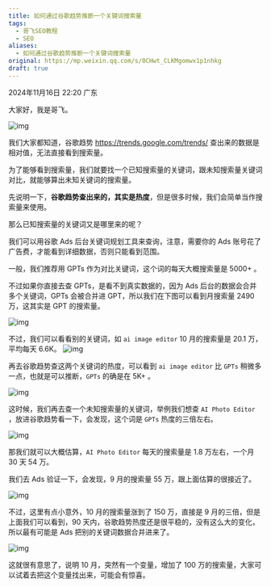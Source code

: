 ```yaml
---
title: 如何通过谷歌趋势推断一个关键词搜索量
tags:
  - 哥飞SEO教程
  - SEO
aliases:
  - 如何通过谷歌趋势推断一个关键词搜索量
original: https://mp.weixin.qq.com/s/0CHwt_CLKMgomwx1p1nhkg
draft: true
---
```

2024年11月16日 22:20 广东

大家好，我是哥飞。

![img](https://mmbiz.qpic.cn/sz_mmbiz_png/LBrX00GQeicvoYQicnC4BH5OG5ZI4LLw5ycsbDsCwEmrsRIBFZ6WgSwvianjCMdw8YGPZvYicvotXAB8YrExGWuBgg/640?wx_fmt=png&from=appmsg)

我们大家都知道，谷歌趋势 https://trends.google.com/trends/ 查出来的数据是相对值，无法直接看到搜索量。

为了能够看到搜索量，我们就要找一个已知搜索量的关键词，跟未知搜索量关键词对比，就能够算出未知关键词的搜索量。

先说明一下，**谷歌趋势查出来的，其实是热度**，但是很多时候，我们会简单当作搜索量来使用。

那么已知搜索量的关键词又是哪里来的呢？

我们可以用谷歌 Ads 后台关键词规划工具来查询，注意，需要你的 Ads 账号花了广告费，才能看到详细数据，否则只能看到范围。

一般，我们推荐用 GPTs 作为对比关键词，这个词的每天大概搜索量是 5000+ 。

不过如果你直接去查 GPTs，是看不到真实数据的，因为 Ads 后台的数据会合并多个关键词，GPTs 会被合并进 GPT，所以我们在下图可以看到月搜索量 2490 万，这其实是 GPT 的搜索量。

![img](https://mmbiz.qpic.cn/sz_mmbiz_png/LBrX00GQeicvoYQicnC4BH5OG5ZI4LLw5yOQotceGw6x0m9y3zfXFsMDJTiana3cKOsVvUIQ6fLCZKolUttlpwZQw/640?wx_fmt=png&from=appmsg)

不过，我们可以看看别的关键词，如 `ai image editor` 10 月的搜索量是 20.1 万，平均每天 6.6K。
![img](https://mmbiz.qpic.cn/sz_mmbiz_png/LBrX00GQeicvoYQicnC4BH5OG5ZI4LLw5y9my0cibWD1pKXibGt5QricbIsuuF0esljSeXIMAn8AUF0mvIzrF9K9nkA/640?wx_fmt=png&from=appmsg)

再去谷歌趋势查这两个关键词的热度，可以看到 `ai image editor` 比 `GPTs` 稍微多一点，也就是可以推断，`GPTs` 的确是在 5K+ 。

![img](https://mmbiz.qpic.cn/sz_mmbiz_png/LBrX00GQeicvoYQicnC4BH5OG5ZI4LLw5yMwMiaZZpolJlhvom6JAkUwSmRHtW4NLZyzHMCFPQKHEUFgn0OpR40Lw/640?wx_fmt=png&from=appmsg)

这时候，我们再去查一个未知搜索量的关键词，举例我们想查 `AI Photo Editor` ，放进谷歌趋势看一下，会发现，这个词是 `GPTs` 热度的三倍左右。

![img](https://mmbiz.qpic.cn/sz_mmbiz_png/LBrX00GQeicvoYQicnC4BH5OG5ZI4LLw5ybx7eFiaMLcjqEA9aF4ibXZqnAIYz3tkX3Xx4LsRyTGolHFbcDSsIjuYA/640?wx_fmt=png&from=appmsg)

那我们就可以大概估算，`AI Photo Editor` 每天的搜索量是 1.8 万左右，一个月 30 天 54 万。

我们去 Ads 验证一下，会发现，9 月的搜索量 55 万，跟上面估算的很接近了。

![img](https://mmbiz.qpic.cn/sz_mmbiz_png/LBrX00GQeicvoYQicnC4BH5OG5ZI4LLw5yOrkicC1k3Hbdd5pN00AHwh6x2tT3jBNRg1SaCJQUWYeee1JictXoiamvQ/640?wx_fmt=png&from=appmsg)

不过，这里有点小意外，10 月的搜索量涨到了 150 万，直接是 9 月的三倍，但是上面我们可以看到，90 天内，谷歌趋势热度还是很平稳的，没有这么大的变化，所以最有可能是 Ads 把别的关键词数据合并进来了。

![img](https://mmbiz.qpic.cn/sz_mmbiz_png/LBrX00GQeicvoYQicnC4BH5OG5ZI4LLw5yEd6wtTdeZYOmxFS7KGQrmtxsjh6wMy7Ozc9CGHyddwdP9N8gHlsrOA/640?wx_fmt=png&from=appmsg)

这就很有意思了，说明 10 月，突然有一个变量，增加了 100 万的搜索量，大家可以试着去把这个变量找出来，可能会有惊喜。